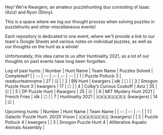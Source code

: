 Hey! We're Kwargers, an amateur puzzlehunting duo consisting of Isaac (Aziz) and Ryon (Shiny).

This is a space where we log our thought process when solving puzzles in puzzlehunts and other miscellaneous events!

Each repository is dedicated to one event, where we'll provide a link to our team's Google Sheets and various notes on individual puzzles, as well as our thoughts on the hunt as a whole!

Unfortunately, this idea came to us after Huntinality 2021, so a lot of our thoughts on past events have long been forgotten.

Log of past hunts:
| Number | Hunt Name | Team Name |  Puzzles Solved | Completed? |
| :-: | :-: | :-: | :-: | :-: |
| 1      | Puzzle Potluck 3 | readourteamname | 27 | &#9745; |
| 2      | BN Hunt | kwargers | idk | &#9744; |
| 3      | Smogon Puzzle Hunt 3 | kwargers | 17 | &#9744; |
| 4      | Colby’s Curious Cookoff | Aziz | 35 | &#9745; |
| 5      | DP Puzzle Hunt | Kwargers | 25 | &#9745; |
| 6      | MIT Mystery Hunt 2021 | French Fries | idk | &#9744; |
| 7      | Huntinality 2021 | 	🇰🇼🇦🇷🇬🇪🇷🇸 (kwargers) | 14 | &#9745; |

Upcoming hunts:
| Number | Hunt Name | Team Name |
| :-: | :-: | :-: | 
| 1      | Galactic Puzzle Hunt: 20/20 Vision | 🇰🇼🇦🇷🇬🇪🇷🇸 (kwargers) |
| 2      | Puzzle Potluck 4 | kwargers |
| 3      | Smogon Puzzle Hunt 4 | Alliterative Aquatic Animals Assembly |
